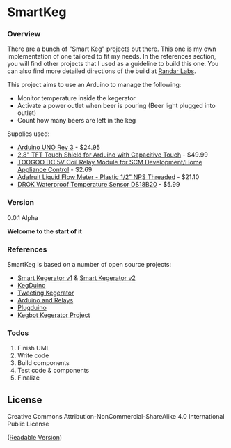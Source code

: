 ﻿# SmartKeg

### Overview
There are a bunch of "Smart Keg" projects out there.  This one is my own implementation of one tailored to fit my needs. In the references section, you will find other projects that I used as a guideline to build this one.  You can also find more detailed directions of the build at [Randar Labs][df1].

This project aims to use an Arduino to manage the following:

* Monitor temperature inside the kegerator
* Activate a power outlet when beer is pouring (Beer light plugged into outlet)
* Count how many beers are left in the keg

Supplies used:

* [Arduino UNO Rev 3] - $24.95
* [2.8" TFT Touch Shield for Arduino with Capacitive Touch] - $49.99
* [TOOGOO DC 5V Coil Relay Module for SCM Development/Home Appliance Control] - $2.69
* [Adafruit Liquid Flow Meter - Plastic 1/2" NPS Threaded] - $21.10
* [DROK Waterproof Temperature Sensor DS18B20] - $5.99

### Version
0.0.1 Alpha

**Welcome to the start of it**

### References

SmartKeg is based on a number of open source projects:

* [Smart Kegerator v1] & [Smart Kegerator v2]
* [KegDuino]
* [Tweeting Kegerator]
* [Arduino and Relays]
* [Plugduino]
* [Kegbot Kegerator Project]

### Todos

 1. Finish UML
 2. Write code
 3. Build components
 4. Test code & components
 5. Finalize

License
----

Creative Commons Attribution-NonCommercial-ShareAlike 4.0 International Public License 

([Readable Version])



[//]: # (These are reference links used in the body of this note and get stripped out when the markdown processor does its job. There is no need to format nicely because it shouldn't be seen. Thanks SO - http://stackoverflow.com/questions/4823468/store-comments-in-markdown-syntax)

   [df1]: <http://www.randarlabs.com/>
   [Arduino UNO Rev 3]: <https://store-usa.arduino.cc/products/a000066>
   [2.8" TFT Touch Shield for Arduino with Capacitive Touch]: <http://www.amazon.com/2-8-Touch-Shield-Arduino-Capacitive/dp/B00R3R65C0>
   [TOOGOO DC 5V Coil Relay Module for SCM Development/Home Appliance Control]: <http://www.amazon.com/TOOGOO-Module-Development-Appliance-Control/dp/B00TO7IY76>
   [Adafruit Liquid Flow Meter - Plastic 1/2" NPS Threaded]: <http://www.amazon.com/Adafruit-Liquid-Flow-Meter-Threaded/dp/B00SK8QM9C>
   [DROK Waterproof Temperature Sensor DS18B20]: <http://www.amazon.com/DROK-Waterproof-Temperature-Thermometer-Refrigerator/dp/B00IYE4X70>
   [Smart Kegerator v1]: <https://philsprojects.wordpress.com/2014/03/10/smart-kegerator/>
   [Smart Kegerator v2]: <https://philsprojects.wordpress.com/2015/07/31/smartkegerator-v2-installation-guide/>
   [KegDuino]: <http://makezine.com/projects/kegduino-arduino-meets-kegerator/>
   [Tweeting Kegerator]: <https://www.sparkfun.com/tutorials/144>
   [Arduino and Relays]: <http://makezine.com/projects/arduino-relays-high-voltage/>
   [Plugduino]: <http://www.instructables.com/id/plugduino-Arduino-based-120-Volt-outlet-controll/>
   [Kegbot Kegerator Project]: <https://github.com/Kegbot>
   [Readable Version]: <https://creativecommons.org/licenses/by-nc-sa/4.0/>
